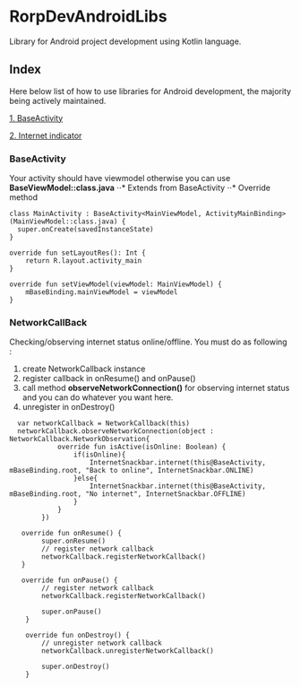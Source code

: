 # RorpDevAndroidLibs
Library for Android project development using Kotlin language.
## Index
Here below list of how to use libraries for Android development, the majority being actively maintained.

[1. BaseActivity](https://github.com/Rorp-Dev/RorpDevAndroidLibs#BaseActivity)

[2. Internet indicator](https://github.com/Rorp-Dev/RorpDevAndroidLibs#NetworkCallBack)
### BaseActivity
Your activity should have viewmodel otherwise you can use **__BaseViewModel::class.java__**
⋅⋅* Extends from BaseActivity
⋅⋅* Override method
```
class MainActivity : BaseActivity<MainViewModel, ActivityMainBinding>(MainViewModel::class.java) {
  super.onCreate(savedInstanceState)
}

override fun setLayoutRes(): Int {
    return R.layout.activity_main
}

override fun setViewModel(viewModel: MainViewModel) {
    mBaseBinding.mainViewModel = viewModel
}
```
### NetworkCallBack
Checking/observing internet status online/offline. You must do as following : 
1. create NetworkCallback instance
2. register callback in onResume() and onPause()
3. call method **__observeNetworkConnection()__** for observing internet status and you can do whatever you want here.
3. unregister in onDestroy()
```
  var networkCallback = NetworkCallback(this)
  networkCallback.observeNetworkConnection(object : NetworkCallback.NetworkObservation{
            override fun isActive(isOnline: Boolean) {
                if(isOnline){
                    InternetSnackbar.internet(this@BaseActivity, mBaseBinding.root, "Back to online", InternetSnackbar.ONLINE)
                }else{
                    InternetSnackbar.internet(this@BaseActivity, mBaseBinding.root, "No internet", InternetSnackbar.OFFLINE)
                }
            }
        })
        
   override fun onResume() {
        super.onResume()
        // register network callback
        networkCallback.registerNetworkCallback()
   }
   
   override fun onPause() {
        // register network callback
        networkCallback.registerNetworkCallback()

        super.onPause()
    }
    
    override fun onDestroy() {
        // unregister network callback
        networkCallback.unregisterNetworkCallback()

        super.onDestroy()
    }
```
